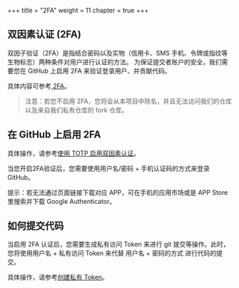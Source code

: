 +++
title = "2FA"
weight = 11
chapter = true
+++

## 双因素认证 (2FA)

双因子验证（2FA）是指结合密码以及实物（信用卡、SMS 手机、令牌或指纹等生物标志）两种条件对用户进行认证的方法。
为保证提交者账户的安全，我们需要您在 GitHub 上启用 2FA 来验证登录用户、并贡献代码。

具体内容可参考[ 2FA](https://help.github.com/articles/requiring-two-factor-authentication-in-your-organization/)。

> 注意：若您不启用 2FA，您将会从本项目中除名，并且无法访问我们的仓库以及来自我们私有仓库的 fork 仓库。

## 在 GitHub 上启用 2FA

具体操作，请参考[使用 TOTP 启用双因素认证](https://help.github.com/articles/configuring-two-factor-authentication-via-a-totp-mobile-app/)。

当您开启2FA验证后，您需要使用用户名/密码 + 手机认证码的方式来登录 GitHub。

提示：若无法通过页面链接下载对应 APP，可在手机的应用市场或是 APP Store 里搜索并下载 Google Authenticator。

## 如何提交代码

当启用 2FA 认证后，您需要生成私有访问 Token 来进行 git 提交等操作。此时，您将使用用户名 + 私有访问 Token 来代替 用户名 + 密码的方式
进行代码的提交。

具体操作，请参考[创建私有 Token](https://help.github.com/articles/creating-a-personal-access-token-for-the-command-line/)。
